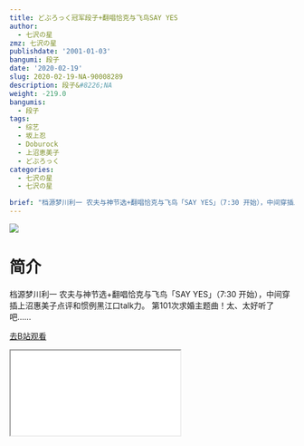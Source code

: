 ```yaml
---
title: どぶろっく冠军段子+翻唱恰克与飞鸟SAY YES
author:
  - 七沢の星
zmz: 七沢の星
publishdate: '2001-01-03'
bangumi: 段子
date: '2020-02-19'
slug: 2020-02-19-NA-90008289
description: 段子&#8226;NA
weight: -219.0
bangumis:
  - 段子
tags:
  - 综艺
  - 坂上忍
  - Doburock
  - 上沼恵美子
  - どぶろっく
categories:
  - 七沢の星
  - 七沢の星

brief: "档源梦川利一 农夫与神节选+翻唱恰克与飞鸟「SAY YES」（7:30 开始），中间穿插上沼惠美子点评和惯例黑江口talk力。 第101次求婚主题曲！太、太好听了吧……"
---
```

![](https://raw.githubusercontent.com/tcgriffith/owaraisite/master/static/tmpimg/f86d4af3f959037235d4bea5b96a0f69d0cdb9d7.jpg.480.jpg)
# 简介  
档源梦川利一
农夫与神节选+翻唱恰克与飞鸟「SAY YES」（7:30 开始），中间穿插上沼惠美子点评和惯例黑江口talk力。
第101次求婚主题曲！太、太好听了吧……  

[去B站观看](https://www.bilibili.com/video/av90008289/)
<div class ="resp-container"><iframe class="testiframe" src="//player.bilibili.com/player.html?aid=90008289"", scrolling="no", allowfullscreen="true" > </iframe></div> 

